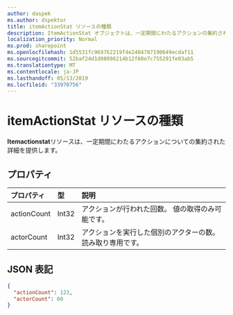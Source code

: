 ```yaml
---
author: daspek
ms.author: dspektor
title: itemActionStat リソースの種類
description: ItemActionStat オブジェクトは、一定期間にわたるアクションの集約された詳細を提供します。
localization_priority: Normal
ms.prod: sharepoint
ms.openlocfilehash: 1d5531fc969762219f4e2404787190649ecdaf11
ms.sourcegitcommit: 52baf24d1d08096214b12f60e7c755291fe03ab5
ms.translationtype: MT
ms.contentlocale: ja-JP
ms.lasthandoff: 05/13/2019
ms.locfileid: "33970756"
---
```

# <a name="itemactionstat-resource-type"></a>itemActionStat リソースの種類

**Itemactionstat**リソースは、一定期間にわたるアクションについての集約された詳細を提供します。

## <a name="properties"></a>プロパティ

| プロパティ    | 型  | 説明
|:------------|:------|:-------------------------------------------------------
| actionCount | Int32 | アクションが行われた回数。 値の取得のみ可能です。
| actorCount  | Int32 | アクションを実行した個別のアクターの数。 読み取り専用です。

## <a name="json-representation"></a>JSON 表記

<!-- {
  "blockType": "resource",
  "optionalProperties": [ ],
  "@type": "microsoft.graph.itemActionStat",
}-->

```json
{
  "actionCount": 123,
  "actorCount": 60
}
```

<!--
{
  "type": "#page.annotation",
  "description": "The itemActionStat object provides aggregate details about an action over a period of time.",
  "keywords": "activities,activity,action,analytics",
  "section": "documentation",
  "tocPath": "Resources/itemActionStat",
  "suppressions": []
}
-->
